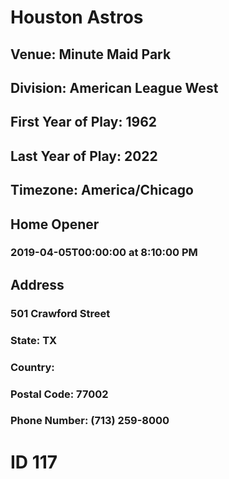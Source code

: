 # Houston Astros
## Venue: Minute Maid Park
## Division: American League West
## First Year of Play: 1962
## Last Year of Play: 2022
## Timezone: America/Chicago
## Home Opener
### 2019-04-05T00:00:00 at 8:10:00 PM
## Address
### 501 Crawford Street
### State: TX
### Country: 
### Postal Code: 77002
### Phone Number: (713) 259-8000
# ID 117